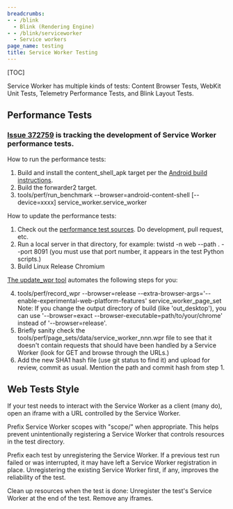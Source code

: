 ```yaml
---
breadcrumbs:
- - /blink
  - Blink (Rendering Engine)
- - /blink/serviceworker
  - Service workers
page_name: testing
title: Service Worker Testing
---
```


[TOC]

Service Worker has multiple kinds of tests: Content Browser Tests, WebKit Unit
Tests, Telemetry Performance Tests, and Blink Layout Tests.

## Performance Tests

### [Issue 372759](https://code.google.com/p/chromium/issues/detail?id=372759) is tracking the development of Service Worker performance tests.

How to run the performance tests:

1.  Build and install the content_shell_apk target per the [Android
            build
            instructions](https://code.google.com/p/chromium/wiki/AndroidBuildInstructions#Build_Content_shell).
2.  Build the forwarder2 target.
3.  tools/perf/run_benchmark --browser=android-content-shell
            \[--device=xxxx\] service_worker.service_worker

How to update the performance tests:

1.  Check out the [performance test
            sources](https://github.com/coonsta/Service-Worker-Performance). Do
            development, pull request, etc.
2.  Run a local server in that directory, for example: twistd -n web
            --path . --port 8091 (you must use that port number, it appears in
            the test Python scripts.)
3.  Build Linux Release Chromium

[The update_wpr tool](https://source.chromium.org/chromium/chromium/src/+/main:tools/perf/recording_benchmarks.md)
automates the following steps for you:

4.  tools/perf/record_wpr --browser=release
            --extra-browser-args='--enable-experimental-web-platform-features'
            service_worker_page_set
    Note: If you change the output directory of build (like 'out_desktop'), you
    can use '--browser=exact --browser-executable=path/to/your/chrome' instead
    of '--browser=release'.
5.  Briefly sanity check the
            tools/perf/page_sets/data/service_worker_nnn.wpr file to see that it
            doesn't contain requests that should have been handled by a Service
            Worker (look for GET and browse through the URLs.)
6.  Add the new SHA1 hash file (use git status to find it) and upload
            for review, commit as usual. Mention the path and commit hash from
            step 1.

## Web Tests Style

If your test needs to interact with the Service Worker as a client (many do),
open an iframe with a URL controlled by the Service Worker.

Prefix Service Worker scopes with "scope/" when appropriate. This helps prevent
unintentionally registering a Service Worker that controls resources in the test
directory.

Prefix each test by unregistering the Service Worker. If a previous test run
failed or was interrupted, it may have left a Service Worker registration in
place. Unregistering the existing Service Worker first, if any, improves the
reliability of the test.

Clean up resources when the test is done: Unregister the test's Service Worker
at the end of the test. Remove any iframes.
